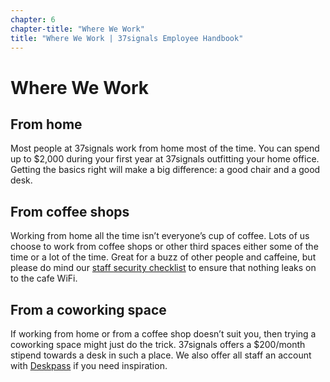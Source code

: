 ```yaml
---
chapter: 6
chapter-title: "Where We Work"
title: "Where We Work | 37signals Employee Handbook"
---
```


# Where We Work

## From home

Most people at 37signals work from home most of the time. You can spend up to $2,000 during your first year at 37signals outfitting your home office. Getting the basics right will make a big difference: a good chair and a good desk.

## From coffee shops

Working from home all the time isn’t everyone’s cup of coffee. Lots of us choose to work from coffee shops or other third spaces either some of the time or a lot of the time. Great for a buzz of other people and caffeine, but please do mind our [staff security checklist](https://3.basecamp.com/2914079/buckets/38/documents/5005159579) to ensure that nothing leaks on to the cafe WiFi.

## From a coworking space

If working from home or from a coffee shop doesn’t suit you, then trying a coworking space might just do the trick. 37signals offers a $200/month stipend towards a desk in such a place. We also offer all staff an account with [Deskpass](https://www.deskpass.com) if you need inspiration.
